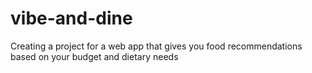 # vibe-and-dine
Creating a project for a web app that gives you food recommendations based on your budget and dietary needs

